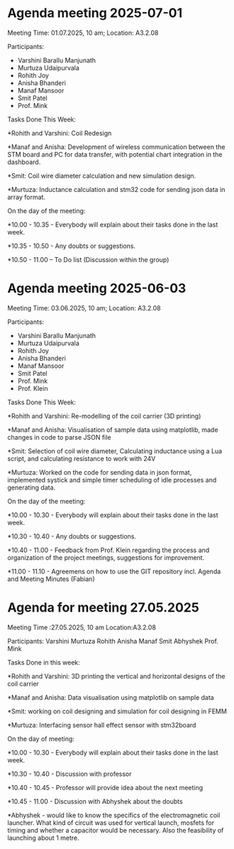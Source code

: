 # Agenda meeting 2025-07-01

Meeting Time: 01.07.2025, 10 am;
Location: A3.2.08


Participants:
- Varshini Barallu Manjunath
- Murtuza Udaipurvala
- Rohith Joy
- Anisha Bhanderi
- Manaf Mansoor
- Smit Patel
- Prof. Mink

Tasks Done This Week:

*Rohith and Varshini:  Coil Redesign

*Manaf and Anisha: Development of wireless communication between the STM board and PC for data transfer, with potential chart integration in the dashboard.

*Smit: Coil wire diameter calculation and new simulation design.

*Murtuza:  Inductance calculation and stm32 code for sending json data in array format.

On the day of the meeting: 

*10.00 - 10.35 - Everybody will explain about their tasks done in the last week.

*10.35 - 10.50 - Any doubts or suggestions.

*10.50 - 11.00 – To Do list (Discussion within the group) 



# Agenda meeting 2025-06-03

Meeting Time: 03.06.2025, 10 am;
Location: A3.2.08


Participants:
- Varshini Barallu Manjunath
- Murtuza Udaipurvala
- Rohith Joy
- Anisha Bhanderi
- Manaf Mansoor
- Smit Patel
- Prof. Mink
- Prof. Klein

Tasks Done This Week:

*Rohith and Varshini: Re-modelling of the coil carrier (3D printing)

*Manaf and Anisha: Visualisation of sample data using matplotlib, made changes in code to parse JSON file

*Smit: Selection of coil wire diameter, Calculating inductance using a Lua script, and calculating resistance to work with 24V

*Murtuza: Worked on the code for sending data in json format, implemented systick and simple timer scheduling of idle processes and generating data.


On the day of the meeting: 

*10.00 - 10.30 - Everybody will explain about their tasks done in the last week.

*10.30 - 10.40 - Any doubts or suggestions.

*10.40 - 11.00 - Feedback from Prof. Klein regarding the process and organization of the project meetings, suggestions for improvement.

*11.00 - 11.10 - Agreemens on how to use the GIT repository incl. Agenda and Meeting Minutes (Fabian)

# Agenda for meeting 27.05.2025

Meeting Time :27.05.2025, 10 am
Location:A3.2.08


Participants:
Varshini
Murtuza
Rohith
Anisha
Manaf
Smit
Abhyshek
Prof. Mink


Tasks Done in this week:

*Rohith and Varshini: 3D printing the vertical and horizontal designs of the coil carrier

*Manaf and Anisha: Data visualisation using matplotlib on sample data

*Smit: working on coil designing and simulation for coil designing in FEMM

*Murtuza: Interfacing sensor hall effect sensor with stm32board


On the day of meeting: 

*10.00 - 10.30 - Everybody will explain about their tasks done in the last week.

*10.30 - 10.40 - Discussion with professor

*10.40 - 10.45 - Professor will provide idea about the next meeting

*10.45 - 11.00 - Discussion with Abhyshek about the doubts

*Abhyshek -  would like to know the specifics of the electromagnetic coil launcher. What kind of circuit was used for vertical launch, mosfets for timing and whether a capacitor would be necessary. Also the feasibility of launching about 1 metre.
